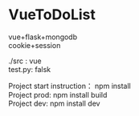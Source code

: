 # VueToDoList
vue+flask+mongodb   
cookie+session

./src  : vue  
test.py: falsk  
  

Project start instruction： npm install  
Project prod: npm install build  
Project dev: npm install dev
